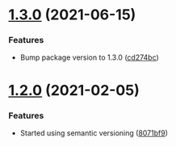 # [1.3.0](https://github.com/madsbangh/EasyButtons/compare/v1.2.0...v1.3.0) (2021-06-15)


### Features

* Bump package version to 1.3.0 ([cd274bc](https://github.com/madsbangh/EasyButtons/commit/cd274bc159149846469f589528032554c29dcf51))

# [1.2.0](https://github.com/madsbangh/EasyButtons/compare/v1.1.0...v1.2.0) (2021-02-05)


### Features

* Started using semantic versioning ([8071bf9](https://github.com/madsbangh/EasyButtons/commit/8071bf95d2e3af651857a3b470017b371fb0cc45))
